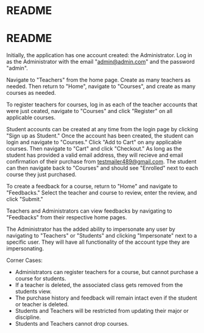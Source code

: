 # README

# README

Initially, the application has one account created:  the Administrator.  Log in as the Administrator with the email "admin@admin.com" and the password "admin".

Navigate to "Teachers" from the home page.  Create as many teachers as needed.  Then return to "Home", navigate to "Courses", and create as many courses as needed.

To register teachers for courses, log in as each of the teacher accounts that were just ceated, navigate to "Courses" and click "Register" on all applicable courses.

Student accounts can be created at any time from the login page by clicking "Sign up as Student."  Once the account has been created, the student can login and navigate to "Courses."  Click "Add to Cart" on any applicable courses.  Then navigate to "Cart" and click "Checkout."  As long as the student has provided a valid email address, they will recieve and email confirmation of their purchase from testmailer489@gmail.com.  The student can then navigate back to "Courses" and should see "Enrolled" next to each course they just purchased.

To create a feedback for a course, return to "Home" and navigate to "Feedbacks."  Select the teacher and course to review, enter the review, and click "Submit."

Teachers and Administrators can view feedbacks by navigating to "Feedbacks" from their respective home pages.

The Administrator has the added ability to impersonate any user by navigating to "Teachers" or "Students" and clicking "Impersonate" next to a specific user.  They will have all functionality of the account type they are impersonating.

Corner Cases:
* Administrators can register teachers for a course, but cannot purchase a course for students.
* If a teacher is deleted, the associated class gets removed from the students view.
* The purchase history and feedback will remain intact even if the student or teacher is deleted.
* Students and Teachers will be restricted from updating their major or discipline.
* Students and Teachers cannot drop courses.
